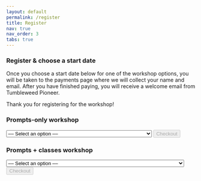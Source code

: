 ```yaml
---
layout: default
permalink: /register
title: Register
nav: true
nav_order: 3
tabs: true
---
```


### Register &amp; choose a start date

Once you choose a start date below for one of the workshop options, you will be taken to the payments page where we will collect your name and email. After you have finished paying, you will receive a welcome email from Tumbleweed Pioneer.

Thank you for registering for the workshop!

### Prompts-only workshop
<select name="prompts-only-dates" id="prompts-only-dates">
    <option disabled selected value>&ndash;&ndash; Select an option &ndash;&ndash;</option>
    <option value="price_1Rq1h1DWI41Mc7pyzIE8cz0R">Starting August 4 &mdash; Re-writing Your Career Moves: Prompts</option>
    <option value="price_1Rq2WdDWI41Mc7py8JcVDxi8">Starting August 11 &mdash; Re-writing Your Career Moves: Prompts</option>
    <option value="price_1Rq2XeDWI41Mc7pytwAWFzzu">Starting August 18 &mdash; Re-writing Your Career Moves: Prompts</option>
    <option value="price_1Rq2YUDWI41Mc7pyFFYFgcOc">Starting August 25 &mdash; Re-writing Your Career Moves: Prompts</option>
</select>
<button disabled class="checkout-button" id="prompts-only-checkout-button" role="link" type="button">Checkout</button>

### Prompts + classes workshop
<select name="prompts-plus-classes-dates" id="prompts-plus-classes-dates">
    <option disabled selected value>&ndash;&ndash; Select an option &ndash;&ndash;</option>
    <option value="price_1Rq1iwDWI41Mc7pyoRupdD8k">Starting August 25 &mdash; Re-writing Your Career Moves: Prompts + Classes</option>
    <option value="price_1Rq2aXDWI41Mc7pyxLjODVMg">Starting September 1 &mdash; Re-writing Your Career Moves: Prompts + Classes</option>
    <option value="price_1Rq2c3DWI41Mc7pyabsRRMYi">Starting September 8 &mdash; Re-writing Your Career Moves: Prompts + Classes</option>
    <option value="price_1Rq2cnDWI41Mc7pyMTwX3mUA">Starting September 15 &mdash; Re-writing Your Career Moves: Prompts + Classes</option>
</select>
<button disabled class="checkout-button" id="prompts-plus-classes-checkout-button" role="link" type="button">Checkout</button>

<div id="error-message"></div>
<script>
/* Prompts-only checkout */
(function() {
  var stripe = Stripe('pk_live_51OS9CkDWI41Mc7pyIIsKI0sxlc10XtY1ZPUKM8C0e75wu2uQXU7PRzFMzfVBfMWqvMEWKA0Hey2keyP5MY30jN5700nyu87NR0');

    var workshopDatesSelect = document.getElementById('prompts-only-dates');
    workshopDatesSelect.addEventListener("change", function() {
        checkoutButton.disabled = workshopDatesSelect.value == null;
    });


  var checkoutButton = document.getElementById('prompts-only-checkout-button');
  checkoutButton.addEventListener('click', function () {
    /*
     * When the customer clicks on the button, redirect
     * them to Checkout.
     */
    stripe.redirectToCheckout({
      lineItems: [{price: document.getElementById("prompts-only-dates").value, quantity: 1}],
      mode: 'payment',
      /*
       * Do not rely on the redirect to the successUrl for fulfilling
       * purchases, customers may not always reach the success_url after
       * a successful payment.
       * Instead use one of the strategies described in
       * https://docs.stripe.com/payments/checkout/fulfill-orders
       */
      successUrl: 'https://mylifeprompted.com/confirmation',
      cancelUrl: 'https://mylifeprompted.com/',
    })
    .then(function (result) {
      if (result.error) {
        /*
         * If `redirectToCheckout` fails due to a browser or network
         * error, display the localized error message to your customer.
         */
        var displayError = document.getElementById('error-message');
        displayError.textContent = result.error.message;
      }
    });
  });
})();

/* Prompts + classes checkout */
(function() {
  var stripe = Stripe('pk_live_51OS9CkDWI41Mc7pyIIsKI0sxlc10XtY1ZPUKM8C0e75wu2uQXU7PRzFMzfVBfMWqvMEWKA0Hey2keyP5MY30jN5700nyu87NR0');

    var workshopDatesSelect = document.getElementById('prompts-plus-classes-dates');
    workshopDatesSelect.addEventListener("change", function() {
        checkoutButton.disabled = workshopDatesSelect.value == null;
    });


  var checkoutButton = document.getElementById('prompts-plus-classes-checkout-button');
  checkoutButton.addEventListener('click', function () {
    /*
     * When the customer clicks on the button, redirect
     * them to Checkout.
     */
    stripe.redirectToCheckout({
      lineItems: [{price: document.getElementById("prompts-plus-classes-dates").value, quantity: 1}],
      mode: 'payment',
      /*
       * Do not rely on the redirect to the successUrl for fulfilling
       * purchases, customers may not always reach the success_url after
       * a successful payment.
       * Instead use one of the strategies described in
       * https://docs.stripe.com/payments/checkout/fulfill-orders
       */
      successUrl: 'https://mylifeprompted.com/confirmation',
      cancelUrl: 'https://mylifeprompted.com/',
    })
    .then(function (result) {
      if (result.error) {
        /*
         * If `redirectToCheckout` fails due to a browser or network
         * error, display the localized error message to your customer.
         */
        var displayError = document.getElementById('error-message');
        displayError.textContent = result.error.message;
      }
    });
  });
})();
</script>


